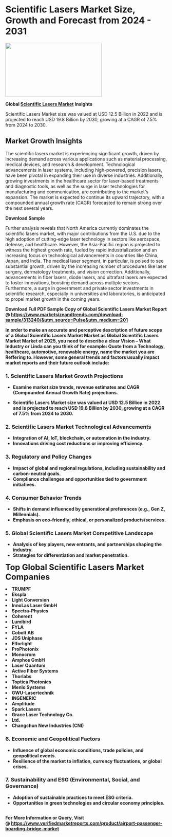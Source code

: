 <H1>Scientific Lasers Market Size, Growth and Forecast from 2024 - 2031</H1><img class="aligncenter size-medium wp-image-584254" src="https://thirdeyenews.in/wp-content/uploads/2024/09/Global-Market-Research-300x168.jpeg" alt="" width="300" height="168" /><p><strong>Global&nbsp;<a href="https://www.marketsizeandtrends.com/download-sample/313240/&amp;utm_source=Pulse&amp;utm_medium=201">Scientific Lasers Market</a> Insights</strong></p><p>Scientific Lasers Market size was valued at USD 12.5 Billion in 2022 and is projected to reach USD 19.8 Billion by 2030, growing at a CAGR of 7.5% from 2024 to 2030.</p><p><h2>Market Growth Insights</h2> <p>The scientific lasers market is experiencing significant growth, driven by increasing demand across various applications such as material processing, medical devices, and research & development. Technological advancements in laser systems, including high-powered, precision lasers, have been pivotal in expanding their use in diverse industries. Additionally, growing investments in the healthcare sector for laser-based treatments and diagnostic tools, as well as the surge in laser technologies for manufacturing and communication, are contributing to the market's expansion. The market is expected to continue its upward trajectory, with a compounded annual growth rate (CAGR) forecasted to remain strong over the next several years.</p> <p><strong>Download Sample</strong></p> <p>Further analysis reveals that North America currently dominates the scientific lasers market, with major contributions from the U.S. due to the high adoption of cutting-edge laser technology in sectors like aerospace, defense, and healthcare. However, the Asia-Pacific region is projected to witness the highest growth rate, fueled by rapid industrialization and an increasing focus on technological advancements in countries like China, Japan, and India. The medical laser segment, in particular, is poised to see substantial growth, driven by the increasing number of procedures like laser surgery, dermatology treatments, and vision correction. Additionally, advancements in fiber lasers, diode lasers, and ultrafast lasers are expected to foster innovations, boosting demand across multiple sectors. Furthermore, a surge in government and private sector investments in scientific research, especially in universities and laboratories, is anticipated to propel market growth in the coming years.</p> <p><strong></p><p><span class=""><strong>Download Full PDF Sample Copy of Global Scientific Lasers Market Report</strong> @ <a href="https://www.marketsizeandtrends.com/download-sample/313240/&amp;utm_source=Pulse&amp;utm_medium=201" target="_blank">https://www.marketsizeandtrends.com/download-sample/313240/&amp;utm_source=Pulse&amp;utm_medium=201</a></span></p><p>In order to make an accurate and perceptive description of future scope of a Global&nbsp;Scientific Lasers Market Market as Global&nbsp;Scientific Lasers Market Market of 2025, you need to describe a clear Vision &ndash; What Industry or Linda can you think of for example: Quote from a Technology, healthcare, automotive, renewable energy, name the market you are Reffering to. However, some general trends and factors usually impact market reports and their future outlook include:</p><h3>1.&nbsp;<strong>Scientific Lasers Market Growth Projections</strong></h3><ul><li>Examine market size trends, revenue estimates and CAGR (Compounded Annual Growth Rate) projections.</li><li><p>Scientific Lasers Market size was valued at USD 12.5 Billion in 2022 and is projected to reach USD 19.8 Billion by 2030, growing at a CAGR of 7.5% from 2024 to 2030.</p></li></ul><h3>2.&nbsp;<strong>Scientific Lasers Market Technological Advancements</strong></h3><ul><li>Integration of AI, IoT, blockchain, or automation in the industry.</li><li>Innovations driving cost reductions or improving efficiency.</li></ul><h3>3.&nbsp;<strong>Regulatory and Policy Changes</strong></h3><ul><li>Impact of global and regional regulations, including sustainability and carbon-neutral goals.</li><li>Compliance challenges and opportunities tied to government initiatives.</li></ul><h3>4.&nbsp;<strong>Consumer Behavior Trends</strong></h3><ul><li>Shifts in demand influenced by generational preferences (e.g., Gen Z, Millennials).</li><li>Emphasis on eco-friendly, ethical, or personalized products/services.</li></ul><h3>5.&nbsp;<strong>Global Scientific Lasers Market Competitive Landscape</strong></h3><ul><li>Analysis of key players, new entrants, and partnerships shaping the industry.</li><li>Strategies for differentiation and market penetration.</li></ul><p data-pm-slice="1 1 []"><span style="color: inherit; font-family: inherit; font-size: 25px;">Top Global Scientific Lasers Market Companies</span></p><div class="" data-test-id=""><p><li>TRUMPF</li><li> Ekspla</li><li> Light Conversion</li><li> InnoLas Laser GmbH</li><li> Spectra-Physics</li><li> Coherent</li><li> Lumibird</li><li> FYLA</li><li> Cobolt AB</li><li> JDS Uniphase</li><li> Elforlight</li><li> ProPhotonix</li><li> Monocrom</li><li> Amphos GmbH</li><li> Laser Quantum</li><li> Active Fiber Systems</li><li> Thorlabs</li><li> Toptica Photonics</li><li> Menlo Systems</li><li> GWU-Lasertechnik</li><li> INGENERIC</li><li> Amplitude</li><li> Spark Lasers</li><li> Grace Laser Technology Co.</li><li> Ltd.</li><li> Changchun New Industries (CNI)</li></p></div><h3>6.&nbsp;<strong>Economic and Geopolitical Factors</strong></h3><ul><li>Influence of global economic conditions, trade policies, and geopolitical events.</li><li>Resilience of the market to inflation, currency fluctuations, or global crises.</li></ul><h3>7.&nbsp;<strong>Sustainability and ESG (Environmental, Social, and Governance)</strong></h3><ul><li>Adoption of sustainable practices to meet ESG criteria.</li><li>Opportunities in green technologies and circular economy principles.</li></ul><h2><strong style="font-size: 14px;">For More Information or Query, Visit @&nbsp;</strong><a style="background-color: #ffffff; font-size: 14px;" href="https://www.marketsizeandtrends.com/report/scientific-lasers-market/" target="_blank">https://www.verifiedmarketreports.com/product/airport-passenger-boarding-bridge-market</a></h2>

